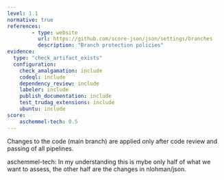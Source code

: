 ```yaml
---
level: 1.1
normative: true
references:
        - type: website
          url: https://github.com/score-json/json/settings/branches
          description: "Branch protection policies"
evidence:
  type: "check_artifact_exists"
  configuration:
    check_amalgamation: include
    codeql: include
    dependency_review: include
    labeler: include
    publish_documentation: include
    test_trudag_extensions: include
    ubuntu: include
score:
    aschemmel-tech: 0.5
---
```


Changes to the code (main branch) are applied only after code review and passing of all pipelines.

aschemmel-tech: In my understanding this is mybe only half of what we want to assess, the other half are the changes in nlohman/json.
